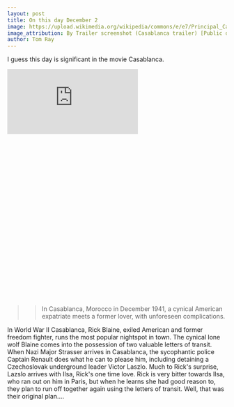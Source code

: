 ```yaml
---
layout: post
title: On this day December 2
image: https://upload.wikimedia.org/wikipedia/commons/e/e7/Principal_Cast_in_Casablanca_Trailer_crop.jpg
image_attribution: By Trailer screenshot (Casablanca trailer) [Public domain], via Wikimedia Commons
author: Tom Ray
---
```

I guess this day is significant in the movie Casablanca.

<div class="video">
  <div class="video-wrapper" style="padding-bottom: 75.25%;">
      <iframe src="http://www.imdb.com/videoembed/vi6095897" frameborder="0" allowfullscreen></iframe>
  </div>
</div>

>> In Casablanca, Morocco in December 1941, a cynical American expatriate meets a former lover, with unforeseen complications.

In World War II Casablanca, Rick Blaine, exiled American and former freedom fighter, runs the most popular nightspot in town. The cynical lone wolf Blaine comes into the possession of two valuable letters of transit. When Nazi Major Strasser arrives in Casablanca, the sycophantic police Captain Renault does what he can to please him, including detaining a Czechoslovak underground leader Victor Laszlo. Much to Rick's surprise, Lazslo arrives with Ilsa, Rick's one time love. Rick is very bitter towards Ilsa, who ran out on him in Paris, but when he learns she had good reason to, they plan to run off together again using the letters of transit. Well, that was their original plan....
